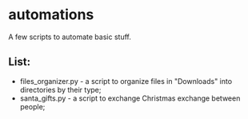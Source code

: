 # automations
A few scripts to automate basic stuff.

## List:
- files_organizer.py - a script to organize files in "Downloads" into directories by their type;
- santa_gifts.py - a script to exchange Christmas exchange between people;
